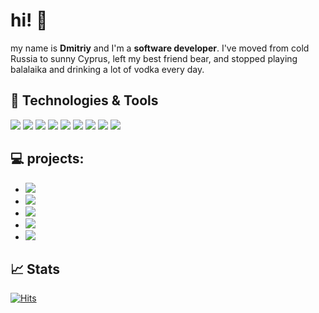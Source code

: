 # hi! 👋
my name is **Dmitriy** and I'm a **software developer**. I've moved from cold Russia to sunny Cyprus, left my best friend bear, and stopped playing balalaika and drinking a lot of vodka every day.

## 🔧 Technologies & Tools
![](https://img.shields.io/badge/OS-Linux-informational?style=flat-square&logo=archlinux&logoColor=white&color=cc000b)
![](https://img.shields.io/badge/Editor-VSCode-informational?style=flat-square&logo=visual-studio-code&logoColor=white&color=cc000b)
![](https://img.shields.io/badge/Code-Python-informational?style=flat-square&logo=python&logoColor=white&color=cc000b)
![](https://img.shields.io/badge/Code-Dart-informational?style=flat-square&logo=dart&logoColor=white&color=cc000b)
![](https://img.shields.io/badge/Framework-Flutter-informational?style=flat-square&logo=flutter&logoColor=white&color=cc000b)
![](https://img.shields.io/badge/Code-Swift-informational?style=flat-square&logo=swift&logoColor=white&color=cc000b)
![](https://img.shields.io/badge/Code-JavaScript-informational?style=flat-square&logo=javascript&logoColor=white&color=cc000b)
![](https://img.shields.io/badge/Shell-Bash-informational?style=flat-square&logo=gnu-bash&logoColor=white&color=cc000b)
![](https://img.shields.io/badge/Cloud-Digital_Ocean-informational?style=flat-square&logo=digitalocean&logoColor=white&color=cc000b) 

## 💻 projects:
  - [![](https://img.shields.io/badge/МЭШ-informational?style=flat-square&logo=bookstack&logoColor=white&color=cc000b)](https://github.com/superdima05/mesh)
  - [![](https://img.shields.io/badge/openSchool-informational?style=flat-square&logo=&logoColor=white&color=cc000b)](https://github.com/opensch)
  - [![](https://img.shields.io/badge/shareWatch-informational?style=flat-square&logo=youtube&logoColor=white&color=cc000b)](https://github.com/superdima05/shareWatch)
  - [![](https://img.shields.io/badge/Learn_English-informational?style=flat-square&logo=appstore&logoColor=white&color=cc000b)](https://apps.apple.com/us/app/%D0%B0%D0%BD%D0%B3%D0%BB%D0%B8%D0%B9%D1%81%D0%BA%D0%B8%D0%B9-%D1%8F%D0%B7%D1%8B%D0%BA-%D1%83%D1%87%D0%B8%D0%BC-c-%D0%BD%D1%83%D0%BB%D1%8F/id1479425872)
  - [![](https://img.shields.io/badge/Deezer_downloader_%28DMCA%29-informational?style=flat-square&logo=deezer&logoColor=white&color=cc000b)](https://github.com/superdima05/deezer-grabber-server)
## 📈 Stats
[![Hits](https://hits.sh/github.com/superdima05.svg?style=flat-square&label=views&color=cc000b&logo=git)](https://hits.sh/github.com/superdima05/)
